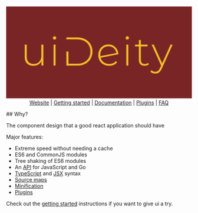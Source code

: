 <p align="center">
  <img src="./images/logo.png" alt="ui: An ui component">
  <br>
  <a href="">Website</a> |
  <a href="">Getting started</a> |
  <a href="">Documentation</a> |
  <a href="">Plugins</a> |
  <a href="">FAQ</a>
</p>
## Why?

The component design that a good react application should have

Major features:

- Extreme speed without needing a cache
- ES6 and CommonJS modules
- Tree shaking of ES6 modules
- An [API](https://esbuild.github.io/api/) for JavaScript and Go
- [TypeScript](https://esbuild.github.io/content-types/#typescript) and [JSX](https://esbuild.github.io/content-types/#jsx) syntax
- [Source maps](https://esbuild.github.io/api/#sourcemap)
- [Minification](https://esbuild.github.io/api/#minify)
- [Plugins](https://esbuild.github.io/plugins/)

Check out the [getting started](https:///) instructions if you want to give ui a try.
